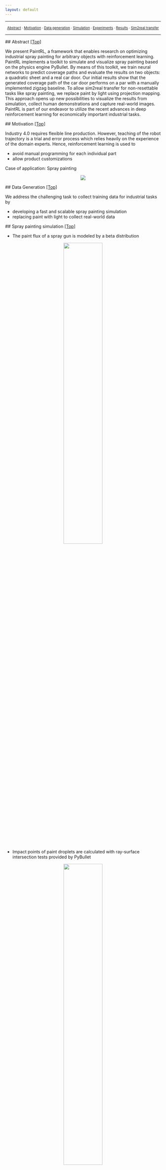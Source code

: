```yaml
---
layout: default
---
```


----

<a name="toc"/>

<div style="text-align: center; font-size: 0.8em;">
<a href="#abstract">Abstract</a> &middot;
<a href="#motivation">Motivation</a> &middot;
<a href="#data_generation">Data generation</a> &middot;
<a href="#simulation">Simulation</a> &middot;
<a href="#experiments">Experiments</a> &middot;
<a href="#results">Results</a> &middot;
<a href="#transfer">Sim2real transfer </a>
</div>

----

<a name="abstract"/>
## Abstract <a href="#toc" class="top-link">[Top]</a>

We present PaintRL, a framework that enables research on optimizing industrial spray painting for arbitrary objects with reinforcement learning. PaintRL implements a toolkit to simulate and visualize spray painting based on the physics engine PyBullet. By means of this toolkit, we train neural networks to predict coverage paths and evaluate the results on two objects: a quadratic sheet and a real car door. Our initial results show that the generated coverage path of the car door performs on a par with a manually implemented zigzag baseline. To allow sim2real transfer for non-resettable tasks like spray painting, we replace paint by light using projection mapping. This approach opens up new possibilities to visualize the results from simulation, collect human demonstrations and capture real-world images. PaintRL is part of our endeavor to utilize the recent advances in deep reinforcement learning for economically important industrial tasks.

<a name="motivation"/>
## Motivation <a href="#toc" class="top-link">[Top]</a>

Industry 4.0 requires flexible line production. However, teaching of the robot trajectory is a trial and error process which relies heavily on the experience of the domain experts. Hence, reinforcement learning is used to

+ avoid manual programming for each individual part
+ allow product customizations

Case of application: Spray painting
<p align="center">
  <img src="assets/images/suzuki_anatomy.png"/>
</p>

<a name="data_generation"/>
## Data Generation <a href="#toc" class="top-link">[Top]</a>

We address the challenging task to collect training data for industrial tasks by
+ developing a fast and scalable spray painting simulation
+ replacing paint with light to collect real-world data

<a name="simulation"/>
## Spray painting simulation <a href="#toc" class="top-link">[Top]</a>

+ The paint flux of a spray gun is modeled by a beta distribution

<p align="center">
  <img src="assets/images/beta_distribution.jpg" width="50%"/>
</p>

+ Impact points of paint droplets are calculated with ray-surface intersection tests provided by PyBullet

<p align="center">
  <img src="assets/images/paint_cone.png" width="50%"/>
</p>

+ The robot moves orthogonally to the surface normals of the workpiece

<p align="center">
  <img src="assets/images/paint_stroke.png"/>
</p>


<a name="experiments"/>
## Experiments <a href="#toc" class="top-link">[Top]</a>

The coverage path planning is formalized as a markov decision process (S, A, P<sub>a</sub>, R<sub>a</sub>)

### Observation:

+ Pose of the spray gun
+ Ratios of unpainted pixels and total pixels for circular sectors around the spray gun

<p align="center">
  <img src="assets/images/section_obs_door.png" width="50%"/>
</p>

### Actions:

+ Discrete actions which control the direction of the robot movement

<p align="center">
  <img src="assets/images/action_discrete.png" width="50%"/>
</p>

### Reward:

+ Number of newly painted pixels
+ Time penalty
+ Optional overlap penalty

### Baseline:

+ Quadratic sheet
+ Zigzag pattern

<p align="center">
  <img src="assets/images/zigzag_hsi.png" width="50%"/>
</p>

<a name="results"/>
## Results <a href="#toc" class="top-link">[Top]</a>

+ Generated path leads to full paint coverage of a car door
+ Time equivalent to baseline

**Figure of the results, video capture of the rollout**

<a name="transfer"/>
## Sim2real transfer  <a href="#toc" class="top-link">[Top]</a>

Projection mapping opens up new possibilities to:

+ visualize the results from simulation
+ collect human demonstrations
+ capture real-world images

<div class="embed-container">
  <iframe width="1280" height="720" src="https://www.youtube-nocookie.com/embed/nJVLpEk1MOs?rel=0" frameborder="0" allow="accelerometer; autoplay; encrypted-media; gyroscope; picture-in-picture" allowfullscreen></iframe>
</div>
